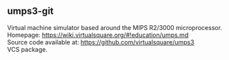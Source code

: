 ## umps3-git
Virtual machine simulator based around the MIPS R2/3000 microprocessor.\
Homepage: https://wiki.virtualsquare.org/#!education/umps.md \
Source code available at: https://github.com/virtualsquare/umps3 \
VCS package.
